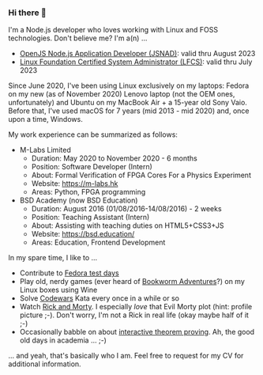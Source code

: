 ### Hi there 👋

I'm a Node.js developer who loves working with Linux and FOSS technologies. Don't believe me? I'm a(n) ...

- [OpenJS Node.js Application Developer (JSNAD)](https://www.youracclaim.com/badges/ae2d70bc-0d1f-43e4-b630-943548a3b5ac): valid thru August 2023
- [Linux Foundation Certified System Administrator (LFCS)](https://www.youracclaim.com/badges/c4937ae9-2fe5-41cf-a054-ad052f78361e): valid thru July 2023

Since June 2020, I've been using Linux exclusively on my laptops: Fedora on my new (as of November 2020) Lenovo laptop (not the OEM ones, unfortunately) and Ubuntu on my MacBook Air + a 15-year old Sony Vaio. Before that, I've used macOS for 7 years (mid 2013 - mid 2020) and, once upon a time, Windows.

My work experience can be summarized as follows:

- M-Labs Limited
  - Duration: May 2020 to November 2020 - 6 months
  - Position: Software Developer (Intern)
  - About: Formal Verification of FPGA Cores For a Physics Experiment
  - Website: https://m-labs.hk
  - Areas: Python, FPGA programming
- BSD Academy (now BSD Education)
  - Duration: August 2016 (01/08/2016-14/08/2016) - 2 weeks
  - Position: Teaching Assistant (Intern)
  - About: Assisting with teaching duties on HTML5+CSS3+JS
  - Website: https://bsd.education/
  - Areas: Education, Frontend Development

In my spare time, I like to ...

- Contribute to [Fedora test days](https://fedoraproject.org/wiki/QA/Test_Days)
- Play old, nerdy games (ever heard of [Bookworm Adventures](https://www.rockpapershotgun.com/2020/05/11/bookworm-adventures-has-been-erased-from-the-internet-and-i-want-to-know-why/)?) on my Linux boxes using Wine
- Solve [Codewars](https://www.codewars.com) Kata every once in a while or so
- Watch [Rick and Morty](https://www.rickandmorty.com/). I especially _love_ that Evil Morty plot (hint: profile picture ;-). Don't worry, I'm not a Rick in real life (okay maybe half of it ;-)
- Occasionally babble on about [interactive theorem proving](https://en.wikipedia.org/wiki/Proof_assistant). Ah, the good old days in academia ... ;-)

... and yeah, that's basically who I am. Feel free to request for my CV for additional information.

<!--
**DonaldKellett/DonaldKellett** is a ✨ _special_ ✨ repository because its `README.md` (this file) appears on your GitHub profile.

Here are some ideas to get you started:

- 🔭 I’m currently working on ...
- 🌱 I’m currently learning ...
- 👯 I’m looking to collaborate on ...
- 🤔 I’m looking for help with ...
- 💬 Ask me about ...
- 📫 How to reach me: ...
- 😄 Pronouns: ...
- ⚡ Fun fact: ...
-->
